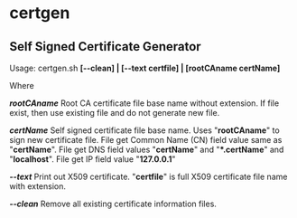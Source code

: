 # certgen
Self Signed Certificate Generator
---------------------------------

Usage:  certgen.sh  **[--clean] | [--text certfile] | [rootCAname certName]**

Where

***rootCAname***   Root CA certificate file base name without extension. If file
                   exist, then use existing file and do not generate new file.

***certName***     Self signed certificate file base name.
                   Uses "**rootCAname**" to sign new certificate file.
                   File get Common Name (CN) field value same as "**certName**".
                   File get DNS field values "**certName**" and "**\*.certName**" and "**localhost**".
                   File get IP field value "**127.0.0.1**"

***--text***       Print out X509 certificate. "**certfile**" is full X509
                   certificate file name with extension.

***--clean***      Remove all existing certificate information files.

